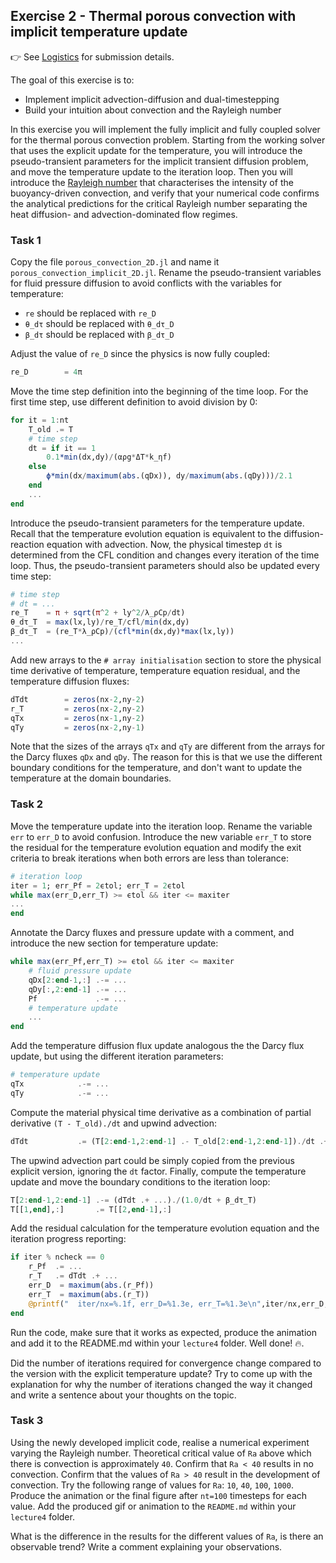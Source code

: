 <!--This file was generated, do not modify it.-->
## Exercise 2 - **Thermal porous convection with implicit temperature update**

👉 See [Logistics](/logistics/#submission) for submission details.

The goal of this exercise is to:
- Implement implicit advection-diffusion and dual-timestepping
- Build your intuition about convection and the Rayleigh number

In this exercise you will implement the fully implicit and fully coupled solver for the thermal porous convection problem. Starting from the working solver that uses the explicit update for the temperature, you will introduce the pseudo-transient parameters for the implicit transient diffusion problem, and move the temperature update to the iteration loop. Then you will introduce the [Rayleigh number](https://en.wikipedia.org/wiki/Rayleigh_number) that characterises the intensity of the buoyancy-driven convection, and verify that your numerical code confirms the analytical predictions for the critical Rayleigh number separating the heat diffusion- and advection-dominated flow regimes.

### Task 1
Copy the file `porous_convection_2D.jl` and name it `porous_convection_implicit_2D.jl`. Rename the pseudo-transient variables for fluid pressure diffusion to avoid conflicts with the variables for temperature:

- `re` should be replaced with `re_D`
- `θ_dτ` should be replaced with `θ_dτ_D`
- `β_dτ` should be replaced with `β_dτ_D`

Adjust the value of `re_D` since the physics is now fully coupled:

```julia
re_D        = 4π
```

Move the time step definition into the beginning of the time loop. For the first time step, use different definition to avoid division by 0:

```julia
for it = 1:nt
    T_old .= T
    # time step
    dt = if it == 1
        0.1*min(dx,dy)/(αρg*ΔT*k_ηf)
    else
        ϕ*min(dx/maximum(abs.(qDx)), dy/maximum(abs.(qDy)))/2.1
    end
    ...
end
```

Introduce the pseudo-transient parameters for the temperature update. Recall that the temperature evolution equation is equivalent to the diffusion-reaction equation with advection. Now, the physical timestep `dt` is determined from the CFL condition and changes every iteration of the time loop. Thus, the pseudo-transient parameters should also be updated every time step:

```julia
# time step
# dt = ...
re_T    = π + sqrt(π^2 + ly^2/λ_ρCp/dt)
θ_dτ_T  = max(lx,ly)/re_T/cfl/min(dx,dy)
β_dτ_T  = (re_T*λ_ρCp)/(cfl*min(dx,dy)*max(lx,ly))
...
```

Add new arrays to the `# array initialisation` section to store the physical time derivative of temperature, temperature equation residual, and the temperature diffusion fluxes:

```julia
dTdt        = zeros(nx-2,ny-2)
r_T         = zeros(nx-2,ny-2)
qTx         = zeros(nx-1,ny-2)
qTy         = zeros(nx-2,ny-1)
```

Note that the sizes of the arrays `qTx` and `qTy` are different from the arrays for the Darcy fluxes `qDx` and `qDy`. The reason for this is that we use the different boundary conditions for the temperature, and don't want to update the temperature at the domain boundaries.

### Task 2
Move the temperature update into the iteration loop. Rename the variable `err` to `err_D` to avoid confusion. Introduce the new variable `err_T` to store the residual for the temperature evolution equation and modify the exit criteria to break iterations when both errors are less than tolerance:
```julia
# iteration loop
iter = 1; err_Pf = 2ϵtol; err_T = 2ϵtol
while max(err_D,err_T) >= ϵtol && iter <= maxiter
...
end
```

Annotate the Darcy fluxes and pressure update with a comment, and introduce the new section for temperature update:

```julia
while max(err_Pf,err_T) >= ϵtol && iter <= maxiter
    # fluid pressure update
    qDx[2:end-1,:] .-= ...
    qDy[:,2:end-1] .-= ...
    Pf             .-= ...
    # temperature update
    ...
end
```

Add the temperature diffusion flux update analogous the the Darcy flux update, but using the different iteration parameters:

```julia
# temperature update
qTx            .-= ...
qTy            .-= ...
```

Compute the material physical time derivative as a combination of partial derivative `(T - T_old)./dt` and upwind advection:

```julia
dTdt           .= (T[2:end-1,2:end-1] .- T_old[2:end-1,2:end-1])./dt .+ (...)./ϕ
```

The upwind advection part could be simply copied from the previous explicit version, ignoring the `dt` factor.
Finally, compute the temperature update and move the boundary conditions to the iteration loop:

```julia
T[2:end-1,2:end-1] .-= (dTdt .+ ...)./(1.0/dt + β_dτ_T)
T[[1,end],:]       .= T[[2,end-1],:]
```

Add the residual calculation for the temperature evolution equation and the iteration progress reporting:

```julia
if iter % ncheck == 0
    r_Pf  .= ...
    r_T   .= dTdt .+ ...
    err_D  = maximum(abs.(r_Pf))
    err_T  = maximum(abs.(r_T))
    @printf("  iter/nx=%.1f, err_D=%1.3e, err_T=%1.3e\n",iter/nx,err_D,err_T)
end
```

Run the code, make sure that it works as expected, produce the animation and add it to the README.md within your `lecture4` folder. Well done! 🔥.

Did the number of iterations required for convergence change compared to the version with the explicit temperature update? Try to come up with the explanation for why the number of iterations changed the way it changed and write a sentence about your thoughts on the topic.

### Task 3
Using the newly developed implicit code, realise a numerical experiment varying the Rayleigh number. Theoretical critical value of `Ra` above which there is convection is approximately `40`. Confirm that `Ra < 40` results in no convection. Confirm that the values of `Ra > 40` result in the development of convection. Try the following range of values for `Ra`: `10`, `40`, `100`, `1000`. Produce the animation or the final figure after `nt=100` timesteps for each value. Add the produced gif or animation to the `README.md` within your `lecture4` folder.

What is the difference in the results for the different values of `Ra`, is there an observable trend? Write a comment explaining your observations.

